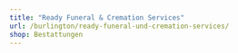 ```yaml
---
title: "Ready Funeral & Cremation Services"
url: /burlington/ready-funeral-und-cremation-services/
shop: Bestattungen
---
```

